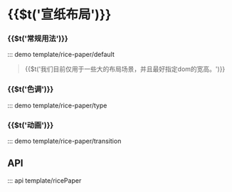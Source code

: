 # {{$t(\'宣纸布局\')}}

### {{$t(\'常规用法\')}}

::: demo template/rice-paper/default

> {{$t(\'我们目前仅用于一些大的布局场景，并且最好指定dom的宽高。\')}}

### {{$t(\'色调\')}}

::: demo template/rice-paper/type

### {{$t(\'动画\')}}

::: demo template/rice-paper/transition

## API

::: api template/ricePaper
